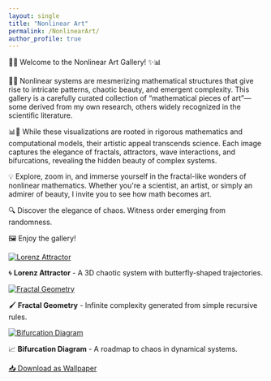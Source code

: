 ```yaml
---
layout: single
title: "Nonlinear Art"
permalink: /NonlinearArt/
author_profile: true
---
```


🎨✨ Welcome to the Nonlinear Art Gallery! ✨📊

🔬✨ Nonlinear systems are mesmerizing mathematical structures that give rise to intricate patterns, chaotic beauty, and emergent complexity. This gallery is a carefully curated collection of “mathematical pieces of art”—some derived from my own research, others widely recognized in the scientific literature.

📊🔄 While these visualizations are rooted in rigorous mathematics and computational models, their artistic appeal transcends science. Each image captures the elegance of fractals, attractors, wave interactions, and bifurcations, revealing the hidden beauty of complex systems.

💡 Explore, zoom in, and immerse yourself in the fractal-like wonders of nonlinear mathematics. Whether you're a scientist, an artist, or simply an admirer of beauty, I invite you to see how math becomes art.

🔍 Discover the elegance of chaos. Witness order emerging from randomness.

🖼️ Enjoy the gallery!


<div class="gallery-container">
  <div class="gallery-item">
    <a href="/assets/images/LorenzAttractor.png" data-lightbox="gallery" data-title="Lorenz Attractor - A Chaotic System">
      <img src="images/LorenzAttractor.png" alt="Lorenz Attractor">
    </a>
    <p>🌀 <strong>Lorenz Attractor</strong> - A 3D chaotic system with butterfly-shaped trajectories.</p>
  </div>
  
  <div class="gallery-item">
    <a href="/assets/images/LorenzAttractor.png" data-lightbox="gallery" data-title="Fractal Geometry">
      <img src="images/FractalGeometry.png" alt="Fractal Geometry">
    </a>
    <p>🖌️ <strong>Fractal Geometry</strong> - Infinite complexity generated from simple recursive rules.</p>
  </div>
  
  <div class="gallery-item">
    <a href="/assets/images/LorenzAttractor.png" data-lightbox="gallery" data-title="Bifurcation Diagram">
      <img src="images/BifurcationDiagram.png" alt="Bifurcation Diagram">
    </a>
    <p>📈 <strong>Bifurcation Diagram</strong> - A roadmap to chaos in dynamical systems.</p>
  </div>
</div>

<a href="/assets/images/LorenzAttractor.png" download class="btn-download">📥 Download as Wallpaper</a>



